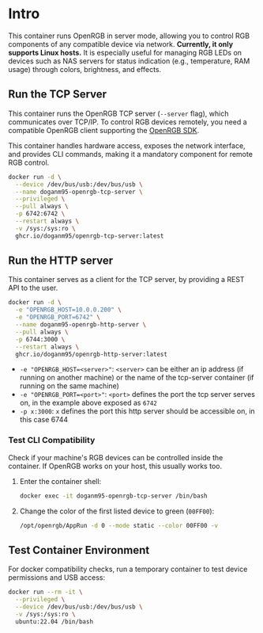 # Intro

This container runs OpenRGB in server mode, allowing you to control RGB components of any compatible device via network.
**Currently, it only supports Linux hosts.**
It is especially useful for managing RGB LEDs on devices such as NAS servers for status indication (e.g., temperature, RAM usage) through colors, brightness, and effects.

## Run the TCP Server

This container runs the OpenRGB TCP server (`--server` flag), which communicates over TCP/IP.
To control RGB devices remotely, you need a compatible OpenRGB client supporting the [OpenRGB SDK](https://gitlab.com/CalcProgrammer1/OpenRGB/-/blob/master/README.md#openrgb-sdk).

This container handles hardware access, exposes the network interface, and provides CLI commands, making it a mandatory component for remote RGB control.

```bash
docker run -d \
  --device /dev/bus/usb:/dev/bus/usb \
  --name doganm95-openrgb-tcp-server \
  --privileged \
  --pull always \
  -p 6742:6742 \
  --restart always \
  -v /sys:/sys:ro \
  ghcr.io/doganm95/openrgb-tcp-server:latest
```

## Run the HTTP server

This container serves as a client for the TCP server, by providing a REST API to the user.

```bash
docker run -d \
  -e "OPENRGB_HOST=10.0.0.200" \
  -e "OPENRGB_PORT=6742" \
  --name doganm95-openrgb-http-server \
  --pull always \
  -p 6744:3000 \
  --restart always \
  ghcr.io/doganm95/openrgb-http-server:latest
```

- `-e "OPENRGB_HOST=<server>"`: `<server>` can be either an ip address (if running on another machine) or the name of the tcp-server container (if running on the same machine)
- `-e "OPENRGB_PORT=<port>"`: `<port>` defines the port the tcp server serves on, in the example above exposed as `6742`
- `-p x:3000`: `x` defines the port this http server should be accessible on, in this case 6744

### Test CLI Compatibility

Check if your machine's RGB devices can be controlled inside the container. If OpenRGB works on your host, this usually works too.

1. Enter the container shell:

   ```bash
   docker exec -it doganm95-openrgb-tcp-server /bin/bash
   ```

2. Change the color of the first listed device to green (`00FF00`):

   ```bash
   /opt/openrgb/AppRun -d 0 --mode static --color 00FF00 -v
   ```

## Test Container Environment

For docker compatibility checks, run a temporary container to test device permissions and USB access:

```bash
docker run --rm -it \
  --privileged \
  --device /dev/bus/usb:/dev/bus/usb \
  -v /sys:/sys:ro \
  ubuntu:22.04 /bin/bash
```
